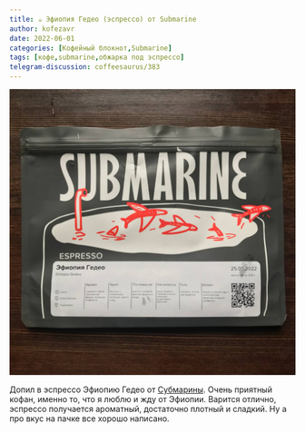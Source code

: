 ```yaml
---
title: ☕️ Эфиопия Гедео (эспрессо) от Submarine
author: kofezavr
date: 2022-06-01
categories: [Кофейный блокнот,Submarine]
tags: [кофе,submarine,обжарка под эспрессо]
telegram-discussion: coffeesaurus/383
--- 
```

![Эфиопия Гедео (эспрессо) от Submarine](/assets/img/posts/22/06/gedeo.jpg)

Допил в эспрессо Эфиопию Гедео от [Субмарины](https://t.me/sbmrne). Очень приятный кофан, именно то, что я люблю и жду от Эфиопии. Варится отлично, эспрессо получается ароматный, достаточно плотный и сладкий. Ну а про вкус на пачке все хорошо написано.